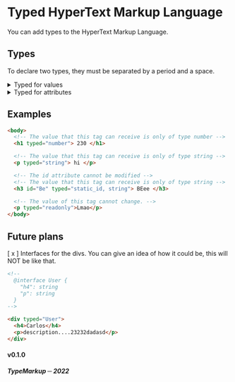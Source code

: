 # **Typed HyperText Markup Language**

You can add types to the HyperText Markup Language.

## **Types**
To declare two types, they must be separated by a period and a space.

<details>
  <summary> Typed for values </summary>

  - All types of JavaScript.
    + boolean ─ Example: true
    + number  ─ Example: 2332
    + string  ─ Example: "Hello world!"
  
  - Others
    + readonly ─ Values cannot be changed.
    + uint ─ Integer numbers.

</details>

<details>
  <summary> Typed for attributes </summary>

  - Attributes
    + static_attr ─ No attribute can be modified.
    + static_class ─ The class attribute cannot be modified.
    + static_id ─ The id attribute cannot be modified.

</details>


## **Examples**

```HTML
<body>
  <!-- The value that this tag can receive is only of type number -->
  <h1 typed="number"> 230 </h1>

  <!-- The value that this tag can receive is only of type string -->
  <p typed="string"> hi </p>

  <!-- The id attribute cannot be modified -->
  <!-- The value that this tag can receive is only of type string -->
  <h3 id="Be" typed="static_id, string"> BEee </h3>

  <!-- The value of this tag cannot change. -->
  <p typed="readonly">Lmao</p>
</body>
```

## **Future plans**

[ x ] Interfaces for the divs.
You can give an idea of how it could be, this will NOT be like that.

```html
<!--
  @interface User {
    "h4": string
    "p": string
  }
-->

<div typed="User">
  <h4>Carlos</h4>
  <p>description....23232dadasd</p>
</div>
```

#### v0.1.0

##### **TypeMarkup ─ 2022**
